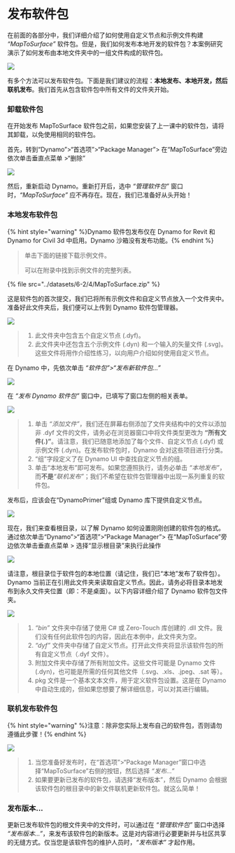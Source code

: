 # 发布软件包

在前面的各部分中，我们详细介绍了如何使用自定义节点和示例文件构建 _“MapToSurface”_ 软件包。但是，我们如何发布本地开发的软件包？本案例研究演示了如何发布由本地文件夹中的一组文件构成的软件包。

![](<../images/6-2/3/develop package - custom nodes 01 (1) (6).jpg>)

有多个方法可以发布软件包。下面是我们建议的流程：**本地发布、本地开发，然后联机发布**。我们首先从包含软件包中所有文件的文件夹开始。

### 卸载软件包

在开始发布 MapToSurface 软件包之前，如果您安装了上一课中的软件包，请将其卸载，以免使用相同的软件包。

首先，转到“Dynamo”>“首选项”>“Package Manager”> 在“MapToSurface”旁边依次单击垂直点菜单 >“删除”

![](../images/6-2/4/publishapackage-deletepackage.jpg)

然后，重新启动 Dynamo。重新打开后，选中 _“管理软件包”_ 窗口时，_“MapToSurface”_ 应不再存在。现在，我们已准备好从头开始！

### 本地发布软件包

{% hint style="warning" %}Dynamo 软件包发布仅在 Dynamo for Revit 和 Dynamo for Civil 3d 中启用。Dynamo 沙箱没有发布功能。{% endhint %}

> 单击下面的链接下载示例文件。
>
> 可以在附录中找到示例文件的完整列表。

{% file src="../datasets/6-2/4/MapToSurface.zip" %}

这是软件包的首次提交，我们已将所有示例文件和自定义节点放入一个文件夹中。准备好此文件夹后，我们便可以上传到 Dynamo 软件包管理器。

![](../images/6-2/4/publishapackage-publishlocally01.jpg)

> 1. 此文件夹中包含五个自定义节点 (.dyf)。
> 2. 此文件夹中还包含五个示例文件 (.dyn) 和一个输入的矢量文件 (.svg)。这些文件将用作介绍性练习，以向用户介绍如何使用自定义节点。

在 Dynamo 中，先依次单击 _“软件包”>“发布新软件包...”_

![](../images/6-2/4/publishapackage-publishlocally02.jpg)

在 _“发布 Dynamo 软件包”_ 窗口中，已填写了窗口左侧的相关表单。

![](../images/6-2/4/publishapackage-publishlocally03.jpg)

> 1. 单击 _“添加文件”_，我们还在屏幕右侧添加了文件夹结构中的文件以添加非 .dyf 文件的文件，请务必在浏览器窗口中将文件类型更改为 **“所有文件(**_**.**_**)”**。请注意，我们已随意地添加了每个文件、自定义节点 (.dyf) 或示例文件 (.dyn)。在发布软件包时，Dynamo 会对这些项目进行分类。
> 2. “组”字段定义了在 Dynamo UI 中查找自定义节点的组。
> 3. 单击“本地发布”即可发布。如果您遵照执行，请务必单击 _“本地发布”_，而**不是**_“联机发布”_；我们不希望在软件包管理器中出现一系列重复的软件包。

发布后，应该会在“DynamoPrimer”组或 Dynamo 库下提供自定义节点。

![](<../images/6-2/3/develop package - install package 02 (1) (4).jpg>)

现在，我们来查看根目录，以了解 Dynamo 如何设置刚刚创建的软件包的格式。通过依次单击“Dynamo”>“首选项”>“Package Manager”> 在“MapToSurface”旁边依次单击垂直点菜单 > 选择“显示根目录”来执行此操作

![](../images/6-2/4/publishapackage-publishlocally05.jpg)

请注意，根目录位于软件包的本地位置（请记住，我们已“本地”发布了软件包）。Dynamo 当前正在引用此文件夹来读取自定义节点。因此，请务必将目录本地发布到永久文件夹位置（即：不是桌面）。以下内容详细介绍了 Dynamo 软件包文件夹。

![](../images/6-2/4/publishapackage-publishlocally06.jpg)

> 1. _“bin”_ 文件夹中存储了使用 C# 或 Zero-Touch 库创建的 .dll 文件。我们没有任何此软件包的内容，因此在本例中，此文件夹为空。
> 2. _“dyf”_ 文件夹中存储了自定义节点。打开此文件夹将显示该软件包的所有自定义节点（.dyf 文件）。
> 3. 附加文件夹中存储了所有附加文件。这些文件可能是 Dynamo 文件 (.dyn)，也可能是所需的任何其他文件（.svg、.xls、.jpeg、.sat 等）。
> 4. pkg 文件是一个基本文本文件，用于定义软件包设置。这是在 Dynamo 中自动生成的，但如果您想要了解详细信息，可以对其进行编辑。

### 联机发布软件包

{% hint style="warning" %}注意：除非您实际上发布自己的软件包，否则请勿遵循此步骤！{% endhint %}

![](../images/6-2/4/publishapackage-publishonline01.jpg)

> 1. 当您准备好发布时，在“首选项”>“Package Manager”窗口中选择“MapToSurface”右侧的按钮，然后选择 _“发布...”_
> 2. 如果要更新已发布的软件包，请选择“发布版本”，然后 Dynamo 会根据该软件包的根目录中的新文件联机更新软件包。就这么简单！

### 发布版本...

更新已发布软件包的根文件夹中的文件时，可以通过在 _“管理软件包”_ 窗口中选择 _“发布版本...”_，来发布该软件包的新版本。这是对内容进行必要更新并与社区共享的无缝方式。仅当您是该软件包的维护人员时，_“发布版本”_ 才起作用。
